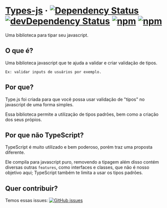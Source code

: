 # [Types-js](https://github.com/zeucxb/types-js/) &middot; [![Dependency Status](https://david-dm.org/zeucxb/types-js.svg)](https://david-dm.org/zeucxb/types-js) [![devDependency Status](https://david-dm.org/zeucxb/types-js/dev-status.svg)](https://david-dm.org/zeucxb/types-js#info=devDependencies) [![npm](https://img.shields.io/npm/v/types-js.svg)](https://www.npmjs.com/package/types-js) [![npm](https://img.shields.io/npm/dt/types-js.svg)](https://www.npmjs.com/package/types-js)
Uma biblioteca para tipar seu javascript.

## O que é?
Uma biblioteca javascript que te ajuda a validar e criar validação de tipos.

`Ex: validar inputs de usuários por exemplo.`

## Por que?
Type.js foi criada para que você possa usar validação de "tipos" no javascript de uma forma simples.

Essa biblioteca permite a utilização de tipos padrões, bem como a criação dos seus própios.

## Por que não TypeScript?
TypeScript é muito utilizado e bem poderoso, porém traz uma proposta diferente.

Ele compila para javascript puro, removendo a tipagem além disso contém diversas outras `features`, como interfaces e classes, que não é nosso objetivo aqui; TypeScript também te limita a usar os tipos padrões.

## Quer contribuir?
Temos essas issues: [![GitHub issues](https://img.shields.io/github/issues/zeucxb/types-js.svg)](https://github.com/zeucxb/types-js/issues)
